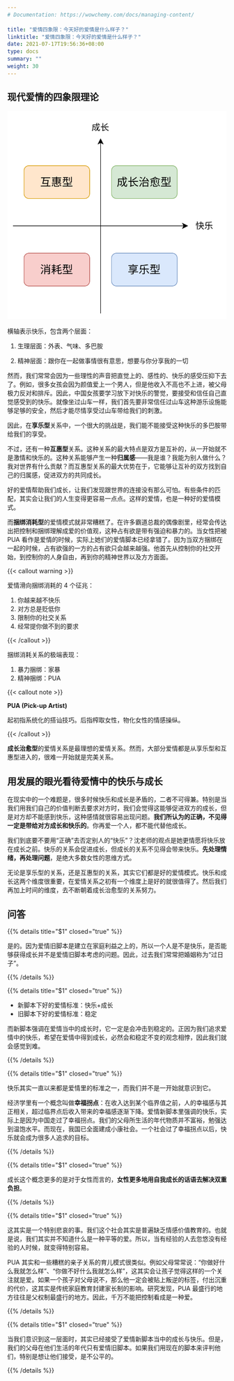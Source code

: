 ```yaml
---
# Documentation: https://wowchemy.com/docs/managing-content/

title: "爱情四象限：今天好的爱情是什么样子？"
linktitle: "爱情四象限：今天好的爱情是什么样子？"
date: 2021-07-17T19:56:36+08:00
type: docs
summary: ""
weight: 30
---
```


<!--more-->

## 现代爱情的四象限理论

![](48216457b5029c34705f0050f0bde716.svg)

横轴表示快乐，包含两个层面：

1. 生理层面：外表、气味、多巴胺

2. 精神层面：跟你在一起做事情很有意思，想要与你分享我的一切

然而，我们常常会因为一些理性的声音把直觉上的、感性的、快乐的感受压抑下去了。例如，很多女孩会因为颜值爱上一个男人，但是他收入不高也不上进，被父母极力反对和排斥。因此，中国女孩要学习放下对快乐的警觉，要接受和信任自己直觉感受到的快乐。就像坐过山车一样，我们首先要非常信任过山车这种游乐设施能够足够的安全，然后才能尽情享受过山车带给我们的刺激。

因此，在**享乐型**关系中，一个很大的挑战是，我们能不能接受这种快乐的多巴胺带给我们的享受。

不过，还有一种**互惠型**关系。这种关系的最大特点是双方是互补的，从一开始就不是激情和快乐的。这种关系能够产生一种**归属感**——我是谁？我能为别人做什么？我对世界有什么贡献？而互惠型关系的最大优势在于，它能够让互补的双方找到自己的归属感，促进双方的共同成长。

好的爱情帮助我们成长，让我们发现跟世界的连接没有那么可怕。有些条件的匹配，其实会让我们的人生变得更容易一点点。这样的爱情，也是一种好的爱情模式。

而**捆绑消耗型**的爱情模式就非常糟糕了。在许多霸道总裁的偶像剧里，经常会传达出把控制和捆绑理解成爱的价值观，这种占有欲是带有强迫和暴力的。当女性把被 PUA 看作是爱情的时候，实际上她们的爱情脚本已经拿错了。因为当双方捆绑在一起的时候，占有欲强的一方的占有欲只会越来越强。他首先从控制你的社交开始，到控制你的人身自由，再到你的精神世界以及方方面面。

{{< callout warning >}}

爱情滑向捆绑消耗的 4 个征兆：

1. 你越来越不快乐
2. 对方总是贬低你
3. 限制你的社交关系
4. 经常提你做不到的要求

{{< /callout >}}

捆绑消耗关系的极端表现：

1. 暴力捆绑：家暴
2. 精神捆绑：PUA

{{< callout note >}}

**PUA (Pick-up Artist)**

起初指系统化的搭讪技巧。后指榨取女性，物化女性的情感操纵。

{{< /callout >}}

**成长治愈型**的爱情关系是最理想的爱情关系。然而，大部分爱情都是从享乐型和互惠型进入的，很难一开始就是完美关系。

## 用发展的眼光看待爱情中的快乐与成长

在现实中的一个难题是，很多时候快乐和成长是矛盾的，二者不可得兼。特别是当我们用我们自己的价值判断去要求对方时，我们会觉得这能够促进双方的成长，但是对方却不能感到快乐，这种感情就很容易出现问题。**我们所认为的正确，不见得一定是带给对方成长和快乐的**。你再爱一个人，都不能代替他成长。

我们到底要不要用“正确”去否定别人的“快乐”？沈老师的观点是她更情愿将快乐放在成长之前。快乐的关系会促进成长，但成长的关系不见得会带来快乐。**先处理情绪，再处理问题**，是绝大多数女性的思维方式。

无论是享乐型的关系，还是互惠型的关系，其实它们都是好的爱情模式。快乐和成长这两个维度很重要，在爱情关系之初有一个维度上是好的就很值得了。然后我们再加上时间的维度，去不断朝着成长治愈型的关系努力。

## 问答

{{% details title="$1" closed="true" %}}

是的。因为爱情旧脚本是建立在家庭利益之上的，所以一个人是不是快乐，是否能够获得成长并不是爱情旧脚本考虑的问题。因此，过去我们常常把婚姻称为“过日子”。

{{% /details %}}

{{% details title="$1" closed="true" %}}

- 新脚本下好的爱情标准：快乐+成长
- 旧脚本下好的爱情标准：稳定

而新脚本强调在爱情当中的成长时，它一定是会冲击到稳定的。正因为我们追求爱情中的快乐，希望在爱情中得到成长，必然会和稳定不变的观念相悖，因此我们就会感觉到难。

{{% /details %}}

{{% details title="$1" closed="true" %}}

快乐其实一直以来都是爱情里的标准之一，而我们并不是一开始就意识到它。

经济学里有一个概念叫做**幸福拐点**：在收入达到某个临界值之前，人的幸福感与其正相关，超过临界点后收入带来的幸福感逐渐下降。爱情新脚本里强调的快乐，实际上是因为中国走过了幸福拐点。我们的父母所生活的年代物质并不富裕，勉强达到温饱水平。而现在，我国已全面建成小康社会。一个社会过了幸福拐点以后，快乐就会成为很多人追求的目标。

{{% /details %}}

{{% details title="$1" closed="true" %}}

成长这个概念更多的是对于女性而言的，**女性更多地用自我成长的话语去解决双重负担**。

{{% /details %}}

{{% details title="$1" closed="true" %}}

这其实是一个特别悲哀的事。我们这个社会其实是普遍缺乏情感价值教育的。也就是说，我们其实并不知道什么是一种平等的爱。所以，当有经验的人去忽悠没有经验的人时候，就变得特别容易。

PUA 其实和一些糟糕的亲子关系的育儿模式很类似。例如父母常常说：“你做好什么我就怎么样”、“你做不好什么我就怎么样”，这其实会让孩子觉得这样的一个关注就是爱。如果一个孩子对父母说不，那么他一定会被贴上叛逆的标签，付出沉重的代价，这其实是传统家庭教育封建家长制的影响。研究发现，PUA 最盛行的地方往往是父权制最盛行的地方。因此，千万不能把控制看成是一种爱。

{{% /details %}}

{{% details title="$1" closed="true" %}}

当我们意识到这一层面时，其实已经接受了爱情新脚本当中的成长与快乐。但是，我们的父母在他们生活的年代只有爱情旧脚本。如果我们用现在的脚本来评判他们，特别是想让他们接受，是不公平的。

{{% /details %}}